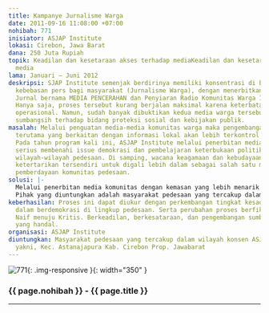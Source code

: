```yaml
---
title: Kampanye Jurnalisme Warga
date: 2011-09-16 11:08:00 +07:00
nohibah: 771
inisiator: ASJAP Institute
lokasi: Cirebon, Jawa Barat
dana: 250 Juta Rupiah
topik: Keadilan dan kesetaraan akses terhadap mediaKeadilan dan kesetaraan akses terhadap
  media
lama: Januari – Juni 2012
deskripsi: SJAP Institute semenjak berdirinya memiliki konsentrasi di bidang kampanye
  kebebasan pers bagi masyarakat (Jurnalisme Warga), dengan menerbitkan Buletin dan
  Jurnal bernama MEDIA PENCERAHAN dan Penyiaran Radio Komunitas Warga 107.7 AIN FM.
  Hanya saja, proses tersebut kurang berjalan maksimal karena keterbatasan anggaran
  operasional. Namun, sudah banyak dibuktikan kedua media warga tersebut telah memberikan
  sumbangsih terhadap bidang proteksi sosial dan kebijakan publik.
masalah: Melalui penguatan media-media komunitas warga maka pengembangan masyarakat
  terutama yang berkaitan dengan informasi lokal akan lebih terkontrol dan tersikapi.
  Pada tahun program kali ini, ASJAP Institute melalui penerbitan media komunitasnya
  serius membenahi issue demokrasi dan pembelajaran keterbukaan politik lokal pada
  wilayah-wilayah pedesaan. Di samping, wacana keagamaan dan kebudayaan juga menjadi
  ketertarikan tersendiri untuk digali lebih dalam sebagai salah satu media kampanye
  pemberdayaan komunitas pedesaan.
solusi: |-
  Melalui penerbitan media komunitas dengan kemasan yang lebih menarik dan terjamin, maka hal tersebut akan lebih dihargai sebagai produk bersama warga. Sehingga produk tersebut dapat lebih dijadikan warga sebagai media penampung aspirasi dalam hal-hal yang berkaitan dengan bidang kebijakan publik. Dalam hal ini, ASJAP Institute menawarkan penguatan komunitas melalui penerbtan buletin berkala, workshop, konten-konten lokal, dan talkshow melalui penyiaran radio warga.
  Pihak yang diuntungkan adalah masyarakat pedesaan yang tercakup dalam wilayah konsen ASJAP Institute, yakni, Kec. Astanajapura Kab. Cirebon Prop. Jawa Barat.
keberhasilan: Proses ini dapat diukur dengan perkembangan tingkat kesadaran warga
  dalam berdemokrasi di lingkup pedesaan. Serta perubahan proses berfikir dari kesadaran
  Naif menuju Kritis. Berkeadilan, berkesataraan, dan pengembangan sumber daya manusia
  yang handal.
organisasi: ASJAP Institute
diuntungkan: Masyarakat pedesaan yang tercakup dalam wilayah konsen ASJAP Institute,
  yakni, Kec. Astanajapura Kab. Cirebon Prop. Jawabarat
---
```


![771](/static/img/hibahcmb/771.png){: .img-responsive }{: width="350" }

### {{ page.nohibah }} - {{ page.title }}

---
